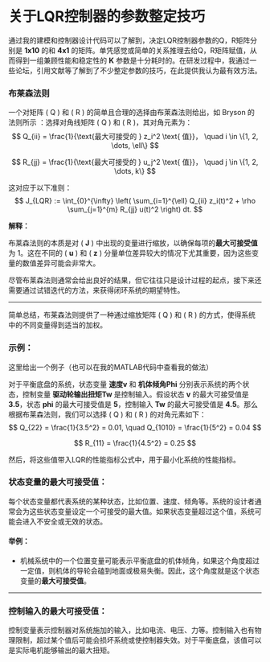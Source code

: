 # **关于LQR控制器的参数整定技巧**



通过我的建模和控制器设计代码可以了解到，决定LQR控制器参数的Q，R矩阵分别是 **1x10** 的和 **4x1** 的矩阵。单凭感觉或简单的关系推理去给Q，R矩阵赋值，从而得到一组兼顾性能和稳定性的 **K** 参数是十分耗时的。在研发过程中，我通过一些论坛，引用文献等了解到了不少整定参数的技巧，在此提供我认为最有效方法。

### 布莱森法则

一个对矩阵 \( Q \) 和 \( R \) 的简单且合理的选择由布莱森法则给出，如 Bryson 的法则所示 ：选择对角线矩阵 \( Q \) 和 \( R \)，其对角元素为：
$$
Q_{ii} = \frac{1}{\text{最大可接受的 } z_i^2 \text{ 值}}， \quad i \in \{1, 2, \dots, \ell\}
$$

$$
R_{jj} = \frac{1}{\text{最大可接受的 } u_j^2 \text{ 值}}， \quad j \in \{1, 2, \dots, k\}
$$

这对应于以下准则：
$$
J_{LQR} := \int_{0}^{\infty} \left( \sum_{i=1}^{\ell} Q_{ii} z_i(t)^2 + \rho \sum_{j=1}^{m} R_{jj} u(t)^2 \right) dt.
$$


**解释：**

布莱森法则的本质是对 \( **J** \) 中出现的变量进行缩放，以确保每项的**最大可接受值**为 1。这在不同的 \( **u** \) 和 \( **z** \) 分量单位差异较大的情况下尤其重要，因为这些变量的数值差异可能会非常大。

尽管布莱森法则通常会给出良好的结果，但它往往只是设计过程的起点，接下来还需要通过试错迭代的方法，来获得闭环系统的期望特性。

---

简单总结，布莱森法则提供了一种通过缩放矩阵 \( Q \) 和 \( R \) 的方式，使得系统中的不同变量得到适当的加权。

### 示例：

这里给出一个例子（也可以在我的MATLAB代码中查看我的做法）

对于平衡底盘的系统，状态变量 **速度v** 和 **机体倾角Phi** 分别表示系统的两个状态，控制变量 **驱动轮输出扭矩Tw** 是控制输入。假设状态 **v** 的最大可接受值是 **3.5**，状态 **phi** 的最大可接受值是 **5**，控制输入 **Tw** 的最大可接受值是 **4.5**。那么根据布莱森法则，我们可以选择 \( Q \) 和 \( R \) 的对角元素如下：
$$
Q_{22} = \frac{1}{3.5^2} = 0.01, \quad Q_{1010} = \frac{1}{5^2} = 0.04
$$

$$
R_{11} = \frac{1}{4.5^2} = 0.25
$$

然后，将这些值带入LQR的性能指标公式中，用于最小化系统的性能指标。

### 状态变量的最大可接受值：

每个状态变量都代表系统的某种状态，比如位置、速度、倾角等。系统的设计者通常会为这些状态变量设定一个可接受的最大值。如果状态变量超过这个值，系统可能会进入不安全或无效的状态。

#### 举例：
- 机械系统中的一个位置变量可能表示平衡底盘的机体倾角，如果这个角度超过一定值，则机体的导轮会磕到地面或极易失衡。因此，这个角度就是这个状态变量的**最大可接受值**。

---

### 控制输入的最大可接受值：

控制变量表示控制器对系统施加的输入，比如电流、电压、力等。控制输入也有物理限制，超过某个值后可能会损坏系统或使控制器失效。对于平衡底盘，该值可以是实际电机能够输出的最大扭矩。